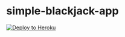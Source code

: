 # simple-blackjack-app

[![Deploy to Heroku](https://www.herokucdn.com/deploy/button.png)](https://heroku.com/deploy)
